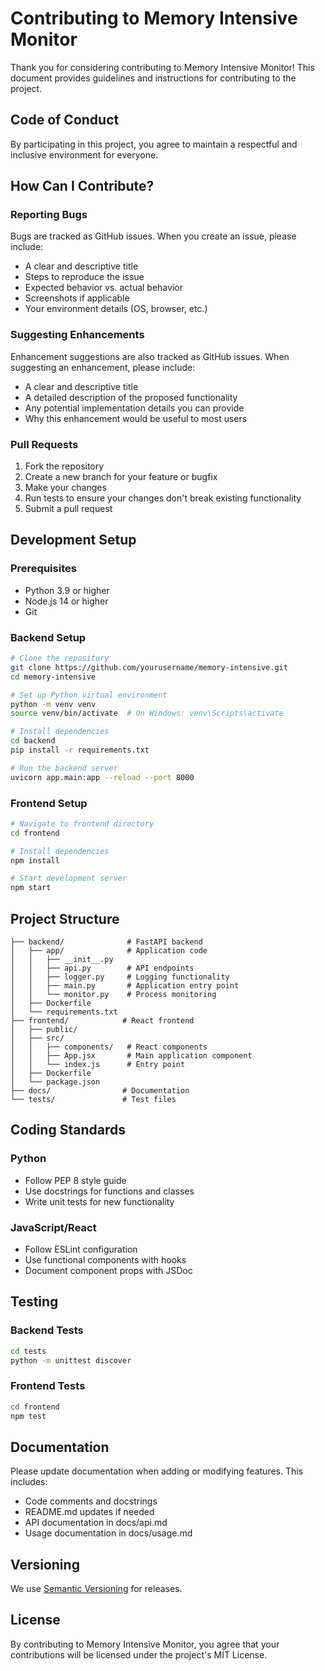 # Contributing to Memory Intensive Monitor

Thank you for considering contributing to Memory Intensive Monitor! This document provides guidelines and instructions for contributing to the project.

## Code of Conduct

By participating in this project, you agree to maintain a respectful and inclusive environment for everyone.

## How Can I Contribute?

### Reporting Bugs

Bugs are tracked as GitHub issues. When you create an issue, please include:

- A clear and descriptive title
- Steps to reproduce the issue
- Expected behavior vs. actual behavior
- Screenshots if applicable
- Your environment details (OS, browser, etc.)

### Suggesting Enhancements

Enhancement suggestions are also tracked as GitHub issues. When suggesting an enhancement, please include:

- A clear and descriptive title
- A detailed description of the proposed functionality
- Any potential implementation details you can provide
- Why this enhancement would be useful to most users

### Pull Requests

1. Fork the repository
2. Create a new branch for your feature or bugfix
3. Make your changes
4. Run tests to ensure your changes don't break existing functionality
5. Submit a pull request

## Development Setup

### Prerequisites

- Python 3.9 or higher
- Node.js 14 or higher
- Git

### Backend Setup

```bash
# Clone the repository
git clone https://github.com/yourusername/memory-intensive.git
cd memory-intensive

# Set up Python virtual environment
python -m venv venv
source venv/bin/activate  # On Windows: venv\Scripts\activate

# Install dependencies
cd backend
pip install -r requirements.txt

# Run the backend server
uvicorn app.main:app --reload --port 8000
```

### Frontend Setup

```bash
# Navigate to frontend directory
cd frontend

# Install dependencies
npm install

# Start development server
npm start
```

## Project Structure

```
├── backend/              # FastAPI backend
│   ├── app/              # Application code
│   │   ├── __init__.py
│   │   ├── api.py        # API endpoints
│   │   ├── logger.py     # Logging functionality
│   │   ├── main.py       # Application entry point
│   │   └── monitor.py    # Process monitoring
│   ├── Dockerfile
│   └── requirements.txt
├── frontend/            # React frontend
│   ├── public/
│   ├── src/
│   │   ├── components/   # React components
│   │   ├── App.jsx       # Main application component
│   │   └── index.js      # Entry point
│   ├── Dockerfile
│   └── package.json
├── docs/                # Documentation
└── tests/               # Test files
```

## Coding Standards

### Python

- Follow PEP 8 style guide
- Use docstrings for functions and classes
- Write unit tests for new functionality

### JavaScript/React

- Follow ESLint configuration
- Use functional components with hooks
- Document component props with JSDoc

## Testing

### Backend Tests

```bash
cd tests
python -m unittest discover
```

### Frontend Tests

```bash
cd frontend
npm test
```

## Documentation

Please update documentation when adding or modifying features. This includes:

- Code comments and docstrings
- README.md updates if needed
- API documentation in docs/api.md
- Usage documentation in docs/usage.md

## Versioning

We use [Semantic Versioning](https://semver.org/) for releases.

## License

By contributing to Memory Intensive Monitor, you agree that your contributions will be licensed under the project's MIT License.